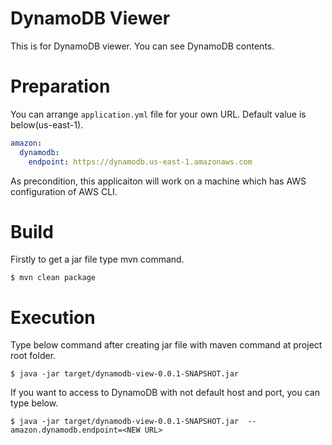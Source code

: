 # DynamoDB Viewer
This is for DynamoDB viewer. You can see DynamoDB contents.

# Preparation
You can arrange ```application.yml``` file for your own URL. Default value is below(us-east-1).

```application.yml
amazon:
  dynamodb:
    endpoint: https://dynamodb.us-east-1.amazonaws.com
```

As precondition, this applicaiton will work on a machine which has AWS configuration of AWS CLI.

# Build
Firstly to get a jar file type mvn command.

```
$ mvn clean package
```

# Execution
Type below command after creating jar file with maven command at project root folder.

```
$ java -jar target/dynamodb-view-0.0.1-SNAPSHOT.jar
```
If you want to access to DynamoDB with not default host and port, you can type below.

```
$ java -jar target/dynamodb-view-0.0.1-SNAPSHOT.jar  --amazon.dynamodb.endpoint=<NEW URL>
```
